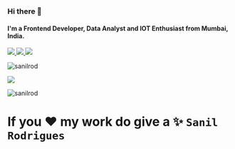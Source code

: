 ### Hi there 👋

#### I'm a Frontend Developer, Data Analyst and IOT Enthusiast from Mumbai, India.


<p>
<a href="https://sanilrod.github.io/" target="_blank">
  <img src="https://img.shields.io/badge/website-%23E34F26.svg?&style=for-the-badge" />
</a> 

<a href="https://twitter.com/sanil_rodrigues" target="_blank">
  <img src="https://img.shields.io/badge/twitter-%231DA1F2.svg?&style=for-the-badge&logo=twitter&logoColor=white" />
</a> 

<a href="https://www.linkedin.com/in/sanil-rodrigues-8192b6199/" target="_blank">
  <img src="https://img.shields.io/badge/linkedin-%230077B5.svg?&style=for-the-badge&logo=linkedin&logoColor=white" />
</a> 
</p>


<p align="left"> <img src="https://komarev.com/ghpvc/?username=sanilrod" alt="sanilrod" /> </p>


<!--
**sanilrod/sanilrod** is a ✨ _special_ ✨ repository because its `README.md` (this file) appears on your GitHub profile.

Here are some ideas to get you started:

- 🔭 I’m currently working on ...
- 🌱 I’m currently learning ...
- 👯 I’m looking to collaborate on ...
- 🤔 I’m looking for help with ...
- 💬 Ask me about ...
- 📫 How to reach me: ...
- 😄 Pronouns: ...
- ⚡ Fun fact: ...
-->

<img src="https://github-readme-stats.vercel.app/api?username=sanilrod&&show_icons=true&title_color=ffffff&icon_color=bb2acf&text_color=daf7dc&bg_color=151515">


<p><img align="center" src="https://github-readme-stats.vercel.app/api/top-langs/?username=sanilrod&layout=compact" alt="sanilrod" /></p>


# If you ❤️ my work do give a ✨ `Sanil Rodrigues`
